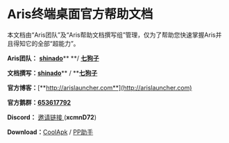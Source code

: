 # Aris终端桌面官方帮助文档

本文档由“Aris团队”及“Aris帮助文档撰写组”管理，仅为了帮助您快速掌握Aris并且得知它的全部“超能力”。

**Aris团队：** [**shinado**](https://github.com/shinado)** **/ [**七狗子**](coolmarket://u/520656)

**文档撰写：**[**shinado**](https://github.com/shinado)** / **[**七狗子**](coolmarket://u/520656)

**官方博客：**[**http://arislauncher.com**](http://arislauncher.com)

**官方鹅群：**[**653617792**](https://jq.qq.com/?_wv=1027&k=5g27swh)

**Discord：**  [邀请链接 ](https://discord.gg/xcmnD72) \(**xcmnD72**\)

**Download：**[CoolApk](https://www.coolapk.com/apk/shinado.indi.piping) / [PP助手](https://www.25pp.com/android/detail_7423300/)

